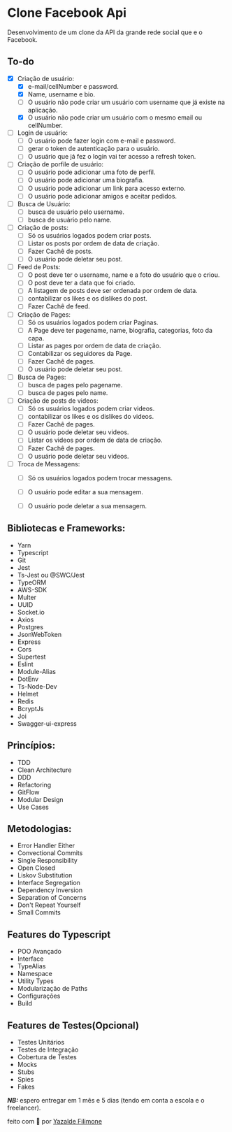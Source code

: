 # Clone Facebook Api
Desenvolvimento de um clone da API da grande rede social que e o Facebook.

## To-do


- [x] Criação de  usuário:
   - [x] e-mail/cellNumber e password.
   - [x] Name, username e bio.
   - [ ] O usuário não pode criar um usuário com username que já existe na aplicação.
   - [x] O usuário não pode criar um usuário com o mesmo email ou cellNumber.
- [ ] Login de usuário:
   - [ ] O usuário pode fazer login com e-mail e password.
   - [ ] gerar o token de autenticação para o usuário.
   - [ ] O usuário que já fez o login vai ter acesso a refresh token.
- [ ] Criação de porfile de usuário:
   - [ ] O usuário pode adicionar uma foto de perfil.
   - [ ] O usuário pode adicionar uma biografia.
   - [ ] O usuário pode adicionar um link para acesso externo.
   - [ ] O usuário pode adicionar amigos e aceitar pedidos.
- [ ] Busca de Usuário:
   - [ ] busca de usuário pelo username.
   - [ ] busca de usuário pelo name.
- [ ] Criação de posts:
   - [ ] Só os usuários logados podem criar posts.
   - [ ] Listar os posts por ordem de data de criação.
   - [ ] Fazer Cachê de posts.
   - [ ] O usuário pode deletar seu post.
- [ ] Feed de Posts:
   - [ ] O post deve ter o username, name e a foto do usuário que o criou.
   - [ ] O post deve ter a data que foi criado.
   - [ ] A listagem de posts deve ser ordenada por ordem de data.
   - [ ] contabilizar os likes e os dislikes do post.
   - [ ] Fazer Cachê de feed.
- [ ] Criação de Pages:
   - [ ] Só os usuários logados podem criar Paginas.
   - [ ] A Page deve ter pagename, name, biografia, categorias, foto da capa. 
   - [ ] Listar as pages por ordem de data de criação.
   - [ ] Contabilizar os seguidores da Page.
   - [ ] Fazer Cachê de pages.
   - [ ] O usuário pode deletar seu post.
- [ ] Busca de Pages:
   - [ ] busca de pages pelo pagename.
   - [ ] busca de pages pelo name.
- [ ] Criação de posts de videos:
   - [ ] Só os usuários logados podem criar videos.
   - [ ] contabilizar os likes e os dislikes do videos.
   - [ ] Fazer Cachê de pages.
   - [ ] O usuário pode deletar seu videos.
   - [ ] Listar os videos por ordem de data de criação.
   - [ ] Fazer Cachê de pages.
   - [ ] O usuário pode deletar seu videos.
- [ ] Troca de Messagens:
   - [ ] Só os usuários logados podem trocar messagens.
   - [ ] O usuário pode editar a sua mensagem.
   - [ ] O usuário pode deletar a sua mensagem.



## Bibliotecas e Frameworks:
* Yarn
* Typescript
* Git
* Jest
* Ts-Jest ou @SWC/Jest
* TypeORM
* AWS-SDK
* Multer
* UUID
* Socket.io
* Axios
* Postgres
* JsonWebToken
* Express
* Cors
* Supertest
* Eslint
* Module-Alias
* DotEnv
* Ts-Node-Dev
* Helmet
* Redis
* BcryptJs
* Joi
* Swagger-ui-express

## Princípios:
* TDD
* Clean Architecture
* DDD
* Refactoring
* GitFlow
* Modular Design
* Use Cases

## Metodologias:
* Error Handler  Either
* Convectional Commits
* Single Responsibility
* Open Closed
* Liskov Substitution
* Interface Segregation
* Dependency Inversion
* Separation of Concerns
* Don't Repeat Yourself
* Small Commits

## Features do Typescript
* POO Avançado
* Interface
* TypeAlias
* Namespace
* Utility Types
* Modularização de Paths
* Configurações
* Build

## Features de Testes(Opcional)
* Testes Unitários
* Testes de Integração
* Cobertura de Testes
* Mocks
* Stubs
* Spies
* Fakes

***NB:*** espero entregar em 1 mês e 5 dias (tendo em conta a escola e o freelancer).

feito com 💙 por [Yazalde Filimone](https://github.com/yazaldefilimonepinto)

